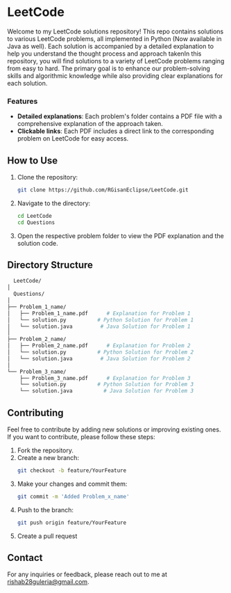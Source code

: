 # LeetCode

Welcome to my LeetCode solutions repository!
This repo contains solutions to various LeetCode problems, all implemented in Python (Now available in Java as well). Each solution is accompanied by a detailed explanation to help you understand the thought process and approach takenIn this repository, you will find solutions to a variety of LeetCode problems ranging from easy to hard. The primary goal is to enhance our problem-solving skills and algorithmic knowledge while also providing clear explanations for each solution.

### Features

- **Detailed explanations**: Each problem's folder contains a PDF file with a comprehensive explanation of the approach taken.
- **Clickable links**: Each PDF includes a direct link to the corresponding problem on LeetCode for easy access.

## How to Use

1. Clone the repository:
   ```bash
   git clone https://github.com/RGisanEclipse/LeetCode.git
2. Navigate to the directory:
   ```bash
   cd LeetCode
   cd Questions
3. Open the respective problem folder to view the PDF explanation and the solution code. 

## Directory Structure

```bash
  LeetCode/
│
  Questions/
│
├── Problem_1_name/
│   ├── Problem_1_name.pdf      # Explanation for Problem 1
│   └── solution.py          # Python Solution for Problem 1
│   └── solution.java         # Java Solution for Problem 1
│
├── Problem_2_name/
│   ├── Problem_2_name.pdf      # Explanation for Problem 2
│   └── solution.py          # Python Solution for Problem 2
│   └── solution.java         # Java Solution for Problem 2
│
└── Problem_3_name/
    ├── Problem_3_name.pdf      # Explanation for Problem 3
    └── solution.py          # Python Solution for Problem 3
    └── solution.java          # Java Solution for Problem 3

```
## Contributing

Feel free to contribute by adding new solutions or improving existing ones. If you want to contribute, please follow these steps:

1. Fork the repository.
2. Create a new branch:
   ```bash
   git checkout -b feature/YourFeature
3. Make your changes and commit them:
   ```bash
   git commit -m 'Added Problem_x_name'
4. Push to the branch:
   ```bash
   git push origin feature/YourFeature
5. Create a pull request
   
## Contact

For any inquiries or feedback, please reach out to me at rishab28guleria@gmail.com.


